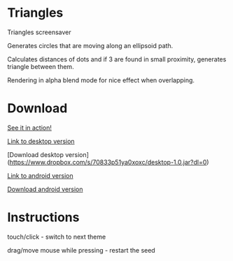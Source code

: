 # Triangles
Triangles screensaver

Generates circles that are moving along an ellipsoid path.

Calculates distances of dots and if 3 are found in small proximity, generates triangle between them. 

Rendering in alpha blend mode for nice effect when overlapping.

# Download

[See it in action!](https://dl.dropboxusercontent.com/u/64175875/Triangles.webm)

[Link to desktop version](https://github.com/kebapmanager/Triangles/tree/master/desktop/build/libs)

[Download desktop version] (https://www.dropbox.com/s/70833p51ya0xoxc/desktop-1.0.jar?dl=0)

[Link to android version](https://github.com/kebapmanager/Triangles/blob/master/android/build/apk/android-debug-unaligned.apk)

[Download android version](https://www.dropbox.com/s/f5cuhoyx8iuxhib/android-debug-unaligned.apk?dl=0)

# Instructions

touch/click - switch to next theme

drag/move mouse while pressing - restart the seed
